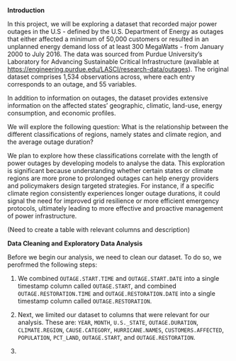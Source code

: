 **Introduction**

In this project, we will be exploring a dataset that recorded major power outages in the U.S - defined by the U.S. Department of Energy as outages that either affected a minimum of 50,000 customers or resulted in an unplanned energy demand loss of at least 300 MegaWatts - from January 2000 to July 2016. The data was sourced from Purdue University’s Laboratory for Advancing Sustainable Critical Infrastructure (available at https://engineering.purdue.edu/LASCI/research-data/outages). The original dataset comprises 1,534 observations across, where each entry corresponds to an outage, and 55 variables.

In addition to information on outages, the dataset provides extensive information on the affected states’ geographic, climatic, land-use, energy consumption, and economic profiles.

We will explore the following question: What is the relationship between the different classifications of regions, namely states and climate region, and the average outage duration?

We plan to explore how these classifications correlate with the length of power outages by developing models to analyse the data. This exploration is significant because understanding whether certain states or climate regions are more prone to prolonged outages can help energy providers and policymakers design targeted strategies. For instance, if a specific climate region consistently experiences longer outage durations, it could signal the need for improved grid resilience or more efficient emergency protocols, ultimately leading to more effective and proactive management of power infrastructure.

(Need to create a table with relevant columns and description)


**Data Cleaning and Exploratory Data Analysis**

Before we begin our analysis, we need to clean our dataset. To do so, we perofrmed the following steps:

1. We combined `OUTAGE.START.TIME` and `OUTAGE.START.DATE` into a single timestamp column called `OUTAGE.START`, and combined `OUTAGE.RESTORATION.TIME` and `OUTAGE.RESTORATION.DATE` into a single timestamp column called `OUTAGE.RESTORATION`.

2. Next, we limited our dataset to columns that were relevant for our analysis. These are: `YEAR`, `MONTH`, `U.S._STATE`, `OUTAGE.DURATION`, `CLIMATE.REGION`, `CAUSE.CATEGORY`, `HURRICANE.NAMES`, `CUSTOMERS.AFFECTED`, `POPULATION`, `PCT_LAND`, `OUTAGE.START`, and `OUTAGE.RESTORATION`.

3. 

